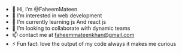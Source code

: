 - 👋 Hi, I’m @FaheemMateen
- 👀 I’m interested in web development
- 🌱 I’m currently learning js And react js
- 💞️ I’m looking to collaborate with dynamic teams
- 📫 contact me at faheemmateenkhan@gmail.com
- ⚡ Fun fact: love the output of my code always it makes me curious 

<!---
FaheemMateen/FaheemMateen is a ✨ special ✨ repository because its `README.md` (this file) appears on your GitHub profile.
You can click the Preview link to take a look at your changes.
--->
